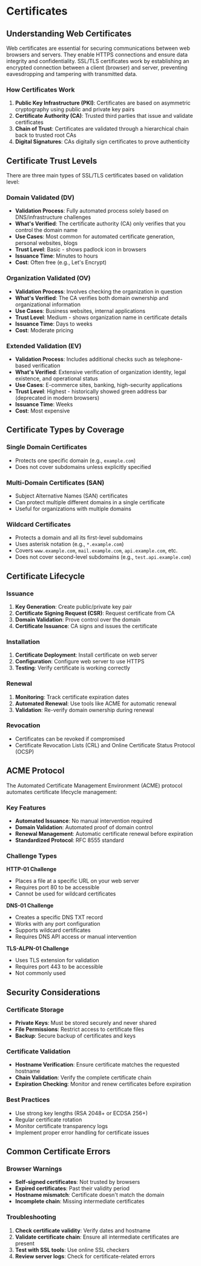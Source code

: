 # Certificates

## Understanding Web Certificates

Web certificates are essential for securing communications between web browsers and servers. They enable HTTPS connections and ensure data integrity and confidentiality. SSL/TLS certificates work by establishing an encrypted connection between a client (browser) and server, preventing eavesdropping and tampering with transmitted data.

### How Certificates Work

1. **Public Key Infrastructure (PKI)**: Certificates are based on asymmetric cryptography using public and private key pairs
2. **Certificate Authority (CA)**: Trusted third parties that issue and validate certificates
3. **Chain of Trust**: Certificates are validated through a hierarchical chain back to trusted root CAs
4. **Digital Signatures**: CAs digitally sign certificates to prove authenticity

## Certificate Trust Levels

There are three main types of SSL/TLS certificates based on validation level:

### Domain Validated (DV)

- **Validation Process**: Fully automated process solely based on DNS/infrastructure challenges
- **What's Verified**: The certificate authority (CA) only verifies that you control the domain name
- **Use Cases**: Most common for automated certificate generation, personal websites, blogs
- **Trust Level**: Basic - shows padlock icon in browsers
- **Issuance Time**: Minutes to hours
- **Cost**: Often free (e.g., Let's Encrypt)

### Organization Validated (OV)

- **Validation Process**: Involves checking the organization in question
- **What's Verified**: The CA verifies both domain ownership and organizational information
- **Use Cases**: Business websites, internal applications
- **Trust Level**: Medium - shows organization name in certificate details
- **Issuance Time**: Days to weeks
- **Cost**: Moderate pricing

### Extended Validation (EV)

- **Validation Process**: Includes additional checks such as telephone-based verification
- **What's Verified**: Extensive verification of organization identity, legal existence, and operational status
- **Use Cases**: E-commerce sites, banking, high-security applications
- **Trust Level**: Highest - historically showed green address bar (deprecated in modern browsers)
- **Issuance Time**: Weeks
- **Cost**: Most expensive

## Certificate Types by Coverage

### Single Domain Certificates

- Protects one specific domain (e.g., `example.com`)
- Does not cover subdomains unless explicitly specified

### Multi-Domain Certificates (SAN)

- Subject Alternative Names (SAN) certificates
- Can protect multiple different domains in a single certificate
- Useful for organizations with multiple domains

### Wildcard Certificates

- Protects a domain and all its first-level subdomains
- Uses asterisk notation (e.g., `*.example.com`)
- Covers `www.example.com`, `mail.example.com`, `api.example.com`, etc.
- Does not cover second-level subdomains (e.g., `test.api.example.com`)

## Certificate Lifecycle

### Issuance

1. **Key Generation**: Create public/private key pair
2. **Certificate Signing Request (CSR)**: Request certificate from CA
3. **Domain Validation**: Prove control over the domain
4. **Certificate Issuance**: CA signs and issues the certificate

### Installation

1. **Certificate Deployment**: Install certificate on web server
2. **Configuration**: Configure web server to use HTTPS
3. **Testing**: Verify certificate is working correctly

### Renewal

1. **Monitoring**: Track certificate expiration dates
2. **Automated Renewal**: Use tools like ACME for automatic renewal
3. **Validation**: Re-verify domain ownership during renewal

### Revocation

- Certificates can be revoked if compromised
- Certificate Revocation Lists (CRL) and Online Certificate Status Protocol (OCSP)

## ACME Protocol

The Automated Certificate Management Environment (ACME) protocol automates certificate lifecycle management:

### Key Features

- **Automated Issuance**: No manual intervention required
- **Domain Validation**: Automated proof of domain control
- **Renewal Management**: Automatic certificate renewal before expiration
- **Standardized Protocol**: RFC 8555 standard

### Challenge Types

**HTTP-01 Challenge**

- Places a file at a specific URL on your web server
- Requires port 80 to be accessible
- Cannot be used for wildcard certificates

**DNS-01 Challenge**

- Creates a specific DNS TXT record
- Works with any port configuration
- Supports wildcard certificates
- Requires DNS API access or manual intervention

**TLS-ALPN-01 Challenge**

- Uses TLS extension for validation
- Requires port 443 to be accessible
- Not commonly used

## Security Considerations

### Certificate Storage

- **Private Keys**: Must be stored securely and never shared
- **File Permissions**: Restrict access to certificate files
- **Backup**: Secure backup of certificates and keys

### Certificate Validation

- **Hostname Verification**: Ensure certificate matches the requested hostname
- **Chain Validation**: Verify the complete certificate chain
- **Expiration Checking**: Monitor and renew certificates before expiration

### Best Practices

- Use strong key lengths (RSA 2048+ or ECDSA 256+)
- Regular certificate rotation
- Monitor certificate transparency logs
- Implement proper error handling for certificate issues

## Common Certificate Errors

### Browser Warnings

- **Self-signed certificates**: Not trusted by browsers
- **Expired certificates**: Past their validity period
- **Hostname mismatch**: Certificate doesn't match the domain
- **Incomplete chain**: Missing intermediate certificates

### Troubleshooting

1. **Check certificate validity**: Verify dates and hostname
2. **Validate certificate chain**: Ensure all intermediate certificates are present
3. **Test with SSL tools**: Use online SSL checkers
4. **Review server logs**: Check for certificate-related errors
